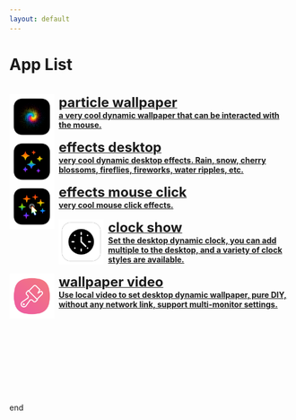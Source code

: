 ```yaml
---
layout: default
---
```


# App List


<br>

<a href="./particlewallpaper/particlewallpaper"  class="button fork">
<img style="display: block; vertical-align: middle;  margin-right: 8px; float: left;" src="./particlewallpaper/Icon_512x512.png" width="80">
<span style="display: block; overflow: auto;">
<strong><font size="5">particle wallpaper</font>
<br>a very cool dynamic wallpaper that can be interacted with the mouse.      
</strong>
</span>
</a>

<br>

<a href="./effectsdesktop/effectsdesktop"  class="button fork">
<img style="display: block; vertical-align: middle;  margin-right: 8px; float: left;" src="./effectsdesktop/icon_512.png" width="80">
<span style="display: block; overflow: auto;">
<strong><font size="5">effects desktop</font>
<br>very cool dynamic desktop effects. Rain, snow, cherry blossoms, fireflies, fireworks, water ripples, etc.      
</strong>
</span>
</a>

<br>

<a href="./effectsmouseclick/effectsmouseclick"  class="button fork">
<img style="display: block; vertical-align: middle;  margin-right: 8px; float: left;" src="./effectsmouseclick/icon_512.png" width="80">
<span style="display: block; overflow: auto;">
<strong><font size="5">effects mouse click</font>
<br>very cool mouse click effects.      
</strong>
</span>
</a>

<br>

<a href="./clockshow/clockshow"  class="button fork">
<img style="display: block; vertical-align: middle;  margin-right: 8px; float: left;" src="./clockshow/icon_512.png" width="80">
<span style="display: block; overflow: auto;">
<strong><font size="5">clock show</font>
<br>Set the desktop dynamic clock, you can add multiple to the desktop, and a variety of clock styles are available.   
</strong>
</span>
</a>

<br>

<a href="./wallpapervideo/wallpapervideo"  class="button fork">
<img style="display: block; vertical-align: middle;  margin-right: 8px; float: left;" src="./wallpapervideo/icon.png" width="80">
<span style="display: block; overflow: auto;">
<strong><font size="5">wallpaper video</font>
<br>Use local video to set desktop dynamic wallpaper, pure DIY, without any network link, support multi-monitor settings.    
</strong>
</span>
</a>

<br>

<br>

<br>

<br>

<br>

<br>

<br>

<br>

<br>

end

